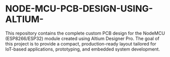 # NODE-MCU-PCB-DESIGN-USING-ALTIUM-
This repository contains the complete custom PCB design for the NodeMCU (ESP8266/ESP32) module created using Altium Designer Pro. The goal of this project is to provide a compact, production-ready layout tailored for IoT-based applications, prototyping, and embedded system development.
